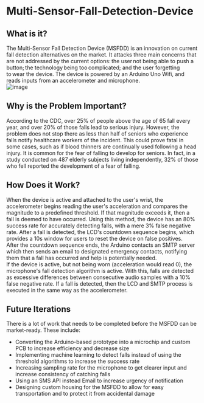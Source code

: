 # Multi-Sensor-Fall-Detection-Device
## What is it?
The Multi-Sensor Fall Detection Device (MSFDD) is an innovation on current fall detection alternatives on the market. It attacks three main concerns that are not addressed by the current options: the user not being able to push a button; the technology being too complicated; and the user forgetting to wear the device. The device is powered by an Arduino Uno Wifi, and reads inputs from an accelerometer and microphone.
</br>
 ![image](https://user-images.githubusercontent.com/67702022/145734057-3c87310b-5151-4662-b973-66608a5eb3ae.png)

## Why is the Problem Important?
According to the CDC, over 25% of people above the age of 65 fall every year, and over 20% of those falls lead to serious injury. However, the problem does not stop there as less than half of seniors who experience falls notify healthcare workers of the incident. This could prove fatal in some cases, such as if blood thinners are continually used following a head injury. It is common for the fear of falling to develop for seniors. In fact, in a study conducted on 487 elderly subjects living independently, 32% of those who fell reported the development of a fear of falling.  

## How Does it Work?
When the device is active and attached to the user's wrist, the accelerometer begins reading the user's acceleration and compares the magnitude to a predefined threshold. If that magnitude exceeds it, then a fall is deemed to have occurred. Using this method, the device has an 80% success rate for accurately detecting falls, with a mere 3% false negative rate. After a fall is detected, the LCD's countdown sequence begins, which provides a 10s window for users to reset the device on false positives.</br>
After the countdown sequence ends, the Arduino contacts an SMTP server which then sends an email to designated emergency contacts, notifying them that a fall has occurred and help is potentially needed.</br>
If the device is active, but not being worn (acceleration would read 0), the microphone's fall detection algorithm is active. With this, falls are detected as excessive differences between consecutive audio samples with a 10% false negative rate. If a fall is detected, then the LCD and SMTP process is executed in the same way as the accelerometer.

## Future Iterations
There is a lot of work that needs to be completed before the MSFDD can be market-ready. These include:
- Converting the Arduino-based prototype into a microchip and custom PCB to increase efficiency and decrease size
- Implementing machine learning to detect falls instead of using the threshold algorithms to increase the success rate
- Increasing sampling rate for the microphone to get clearer input and increase consistency of catching falls
- Using an SMS API instead Email to increase urgency of notification
- Designing custom housing for the MSFDD to allow for easy transportation and to protect it from accidental damage 
